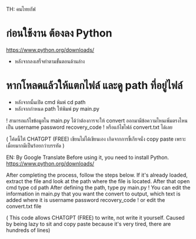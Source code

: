 TH: คนไทยกัฟ
# ก่อนใช้งาน ต้องลง Python
https://www.python.org/downloads/
+ หลังจากลงเสร็จทำตามขั้นตอนด้านล่าง

# หากโหลดแล้วให้แตกไฟล์ และดู path ที่อยู่ไฟล์
+ หลังจากนั้นเปิด cmd พิมพ์ cd path
+ หลังจากกำหนด path ให้พิมพ์ py main.py

! สามารถแก้ไขข้อมูลใน main.py ได้ว่าต้องการจะให้ convert ออกมามีข้อความไหนเพิ่มตรงไหนเป็น username password recovery_code
! หรือแก้ไขไฟล์ convert.txt ได้เลย

( โค้ดนี้ให้ CHATGPT (FREE) เขียนไม่ได้เขียนเอง เกิดจากการขี้เกียจนั่ง copy paste เพราะเมื่อยมากมีเป็นร้อยกว่าบรรทัด )

EN: By Google Translate
Before using it, you need to install Python.
https://www.python.org/downloads/

After completing the process, follow the steps below.
If it's already loaded, extract the file and look at the path where the file is located.
After that open cmd type cd path
After defining the path, type py main.py
! You can edit the information in main.py that you want the convert to output, which text is added where it is username password recovery_code ! or edit the convert.txt file

( This code allows CHATGPT (FREE) to write, not write it yourself. Caused by being lazy to sit and copy paste because it's very tired, there are hundreds of lines)
